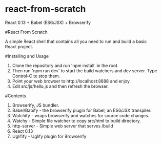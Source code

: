 # react-from-scratch
React 0.13 + Babel (ES6/JSX) + Browserify

#React From Scratch

A simple React shell that contains all you need to run and build a basic React project.

#Installing and Usage
1. Clone the repository and run 'npm install' in the root.
2. Then run 'npm run dev' to start the build watchers and dev server.  Type Control-C to stop them.
3. Point your web browser to http://localhost:8888 and enjoy.
4. Edit src/js/hello.js and then refresh the browser.

#Contents
1. Browserify, JS bundler. 
2. Babel/Babify - the browserify plugin for Babel, an ES6/JSX transpiler.
3. Watchify - wraps browserify and watches for source code changes.
4. Watchy - Simple file watcher to copy src/html to build directory.
5. http-server - Simple web server that serves /build
6. React 0.13
7. Uglifify - Uglify plugin for Browserify
